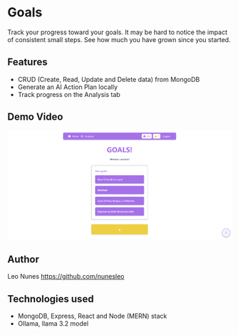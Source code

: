 # Goals

Track your progress toward your goals.
It may be hard to notice the impact of consistent small steps.
See how much you have grown since you started.

## Features
- CRUD (Create, Read, Update and Delete data) from MongoDB 
- Generate an AI Action Plan locally
- Track progress on the Analysis tab

## Demo Video
[![Watch Demo](https://raw.githubusercontent.com/nunesleo/goals-project/main/DemoVideoThumbnail.png)](https://github.com/nunesleo/goals-project/blob/main/DemoVideo.mp4)

## Author
Leo Nunes <https://github.com/nunesleo>

## Technologies used
- MongoDB, Express, React and Node (MERN) stack
- Ollama, llama 3.2 model